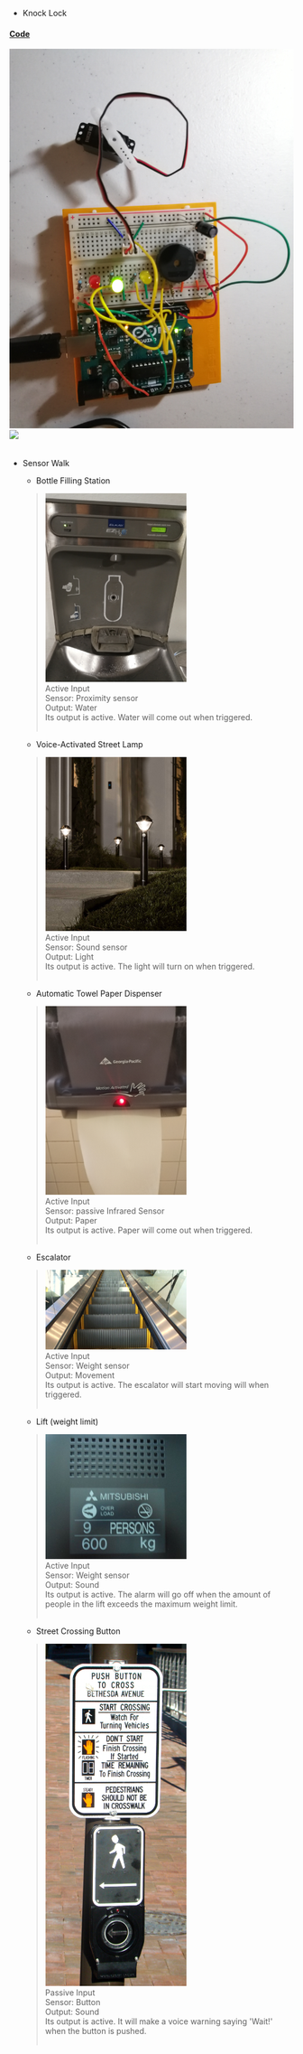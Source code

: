 * Knock Lock
#### [Code](../codes/knock-lock.ino)
<img src="../pics/hw5-1.jpg" width="550px"/><br/>
<img src="../pics/hw5-1.gif" width="550px"/><br/><br/>
* Sensor Walk
  * Bottle Filling Station <br/>
   > <img src="../pics/sensor-water.jpg" width="250px"/>
   > <div width = "200">
   > Active Input <br/>
  > Sensor: Proximity sensor <br/>
  > Output: Water <br/>
  > Its output is active. Water will come out when triggered. <br/> <br/>



  * Voice-Activated Street Lamp<br/>
  > <img src="../pics/sensor-light.jpg" width="250px"/>
  > <div width = "200">
  > Active Input <br/>
  > Sensor: Sound sensor <br/>
  > Output: Light <br/>
  > Its output is active. The light will turn on when triggered. <br/> <br/>


  * Automatic Towel Paper Dispenser<br/>
  > <img src="../pics/sensor-paper.jpg" width="250px"/>
  > <div width = "200">
  > Active Input <br/>
  > Sensor: passive Infrared Sensor <br/>
  > Output: Paper <br/>
  > Its output is active. Paper will come out when triggered. <br/> <br/>
  </div>

  * Escalator<br/>
  > <img src="../pics/sensor-esca.jpg" width="250px"/>
  > <div width = "200">
  > Active Input <br/>
  > Sensor: Weight sensor <br/>
  > Output: Movement <br/>
  > Its output is active. The escalator will start moving will when triggered. <br/> <br/>


  * Lift (weight limit)<br/>
  > <img src="../pics/sensor-lift.jpg" width="250px"/>
  > <div width = "200">
  > Active Input <br/>
  > Sensor: Weight sensor <br/>
  > Output: Sound <br/>
  > Its output is active. The alarm will go off when the amount of people in the lift exceeds the maximum weight limit. <br/> <br/>


  * Street Crossing Button<br/>
  > <img src="../pics/sensor-btn.jpg" width="250px"/>
  > <div width = "200">
  > Passive Input <br/>
  > Sensor: Button <br/>
  > Output: Sound <br/>
  > Its output is active. It will make a voice warning saying 'Wait!' when the button is pushed. <br/> <br/>
